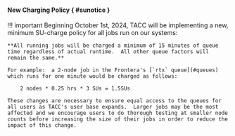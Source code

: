 #### New Charging Policy { #sunotice }

!!! important
	Beginning October 1st, 2024, TACC will be implementing a new, minimum SU-charge policy for all jobs run on our systems: 

	**All running jobs will be charged a minimum of 15 minutes of queue time regardless of actual runtime.  All other queue factors will remain the same.**

	For example:  a 2-node job in the Frontera's [`rtx` queue](#queues) which runs for one minute would be charged as follows:

		2 nodes * 0.25 hrs * 3 SUs = 1.5SUs

	These changes are necessary to ensure equal access to the queues for all users as TACC's user base expands.  Larger jobs may be the most affected and we encourage users to do thorough testing at smaller node counts before increasing the size of their jobs in order to reduce the impact of this change.  

